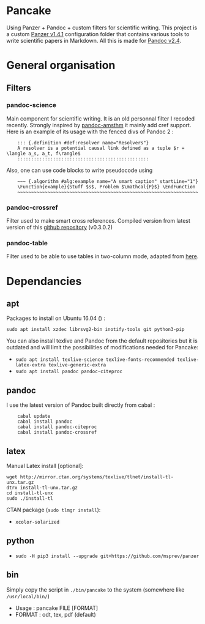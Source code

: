 # Pancake
Using Panzer + Pandoc + custom filters for scientific writing. 
This project is a custom [Panzer v1.4.1](https://github.com/msprev/panzer) configuration folder that contains various tools to write scientific papers in Markdown.
All this is made for [Pandoc v2.4](https://github.com/jgm/pandoc).

# General organisation

## Filters
### pandoc-science
Main component for scientific writing. It is an old personnal filter I recoded recently.
Strongly inspired by [pandoc-amsthm](https://github.com/ickc/pandoc-amsthm) it mainly add cref support.
Here is an example of its usage with the fenced divs of Pandoc 2 :

        ::: {.definition #def:resolver name="Resolvers"}
        A resolver is a potential causal link defined as a tuple $r = \langle a_s, a_t, f\rangle$
        ::::::::::::::::::::::::::::::::::::::::::::::::
        
Also, one can use code blocks to write pseudocode using

        ~~~ {.algorithm #alg:example name="A smart caption" startLine="1"}
        \Function{example}{Stuff $s$, Problem $\mathcal{P}$} \EndFunction
        ~~~~~~~~~~~~~~~~~~~~~~~~~~~~~~~~~~~~~~~~~~~~~~~~~~~~~~~~~~~~~~~~~~

### pandoc-crossref
Filter used to make smart cross references. Compiled version from latest version of this [github repository](https://github.com/lierdakil/pandoc-crossref) (v0.3.0.2)

### pandoc-table
Filter used to be able to use tables in two-column mode, adapted from [here](https://groups.google.com/forum/#!msg/pandoc-discuss/RUC-tuu_qf0/h-H3RRVt1coJ).

# Dependancies

## apt
Packages to install on Ubuntu 16.04 () :

`sudo apt install xzdec librsvg2-bin inotify-tools git python3-pip`

You can also install texlive and Pandoc from the default repositories but it is outdated and will limit the possibilities of modifications needed for Pancake:
* `sudo apt install texlive-science texlive-fonts-recommended texlive-latex-extra texlive-generic-extra`
* `sudo apt install pandoc pandoc-citeproc`

## pandoc

I use the latest version of Pandoc built directly from cabal :

        cabal update
        cabal install pandoc
        cabal install pandoc-citeproc
        cabal install pandoc-crossref

## latex
Manual Latex install [optional]:

```
wget http://mirror.ctan.org/systems/texlive/tlnet/install-tl-unx.tar.gz
dtrx install-tl-unx.tar.gz
cd install-tl-unx
sudo ./install-tl
```

CTAN package (`sudo tlmgr install`):

* `xcolor-solarized`

## python

* `sudo -H pip3 install --upgrade git+https://github.com/msprev/panzer`

## bin

Simply copy the script in `./bin/pancake` to the system (somewhere like `/usr/local/bin/`)

* Usage : pancake FILE [FORMAT]
* FORMAT : odt, tex, pdf (default)
